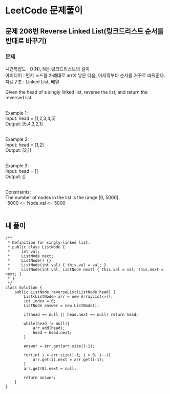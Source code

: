 # LeetCode 문제풀이

## 문제 206번 Reverse Linked List(링크드리스트 순서를 반대로 바꾸기)

### 문제<br>
시간복잡도 : O(N), N은 링크드리스트의 길이<br>
아이디어 : 먼저 노드를 차례대로 arr에 넣은 다음, 마지막부터 순서를 거꾸로 바꿔준다.<br>
자료구조 : Linked List, 배열<br>

Given the head of a singly linked list, reverse the list, and return the reversed list.
<br><br>

Example 1:<br>
Input: head = [1,2,3,4,5]<br>
Output: [5,4,3,2,1]<br><br>

Example 2:<br>
Input: head = [1,2]<br>
Output: [2,1]<br><br>

Example 3:<br>
Input: head = []<br>
Output: []<br><br> 

Constraints:<br>
The number of nodes in the list is the range [0, 5000].<br>
-5000 <= Node.val <= 5000<br><br>
 

## 내 풀이
```
/**
 * Definition for singly-linked list.
 * public class ListNode {
 *     int val;
 *     ListNode next;
 *     ListNode() {}
 *     ListNode(int val) { this.val = val; }
 *     ListNode(int val, ListNode next) { this.val = val; this.next = next; }
 * }
 */
class Solution {
    public ListNode reverseList(ListNode head) {
        List<ListNode> arr = new ArrayList<>();
        int index = 0;
        ListNode answer = new ListNode();

        if(head == null || head.next == null) return head;

        while(head != null){
            arr.add(head);
            head = head.next;
        }

        answer = arr.get(arr.size()-1);

        for(int i = arr.size()-1; i > 0; i--){
            arr.get(i).next = arr.get(i-1);
        }
        arr.get(0).next = null;

        return answer;
    }
}
```